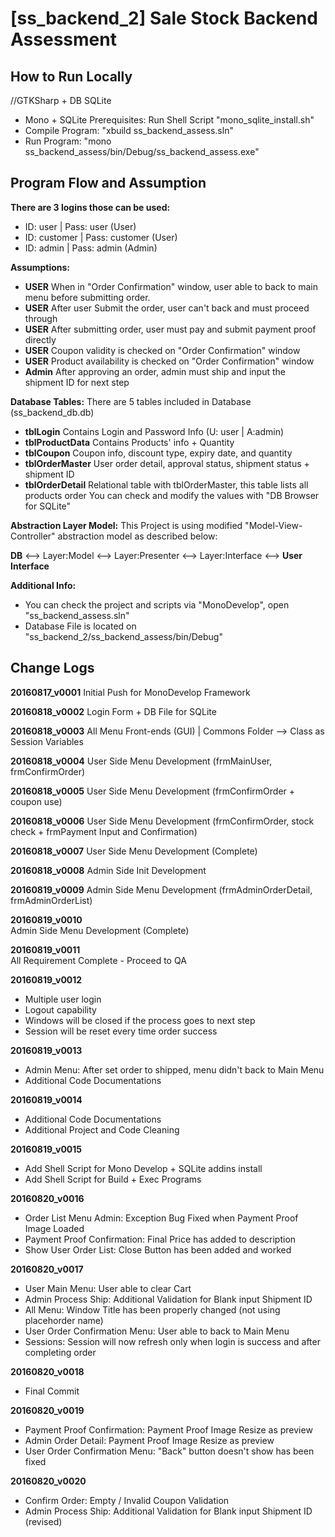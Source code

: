 # [ss_backend_2] Sale Stock Backend Assessment

## How to Run Locally
//GTKSharp + DB SQLite
- Mono + SQLite Prerequisites: Run Shell Script "mono_sqlite_install.sh"
- Compile Program: "xbuild ss_backend_assess.sln"
- Run Program: "mono ss_backend_assess/bin/Debug/ss_backend_assess.exe"

## Program Flow and Assumption
**There are 3 logins those can be used:**
- ID: user | Pass: user (User)
- ID: customer | Pass: customer (User)
- ID: admin | Pass: admin (Admin)

**Assumptions:**
- **USER** When in "Order Confirmation" window, user able to back to main menu before submitting order.
- **USER** After user Submit the order, user can't back and must proceed through
- **USER** After submitting order, user must pay and submit payment proof directly
- **USER** Coupon validity is checked on "Order Confirmation" window
- **USER** Product availability is checked on "Order Confirmation" window
- **Admin** After approving an order, admin must ship and input the shipment ID for next step

**Database Tables:**
There are 5 tables included in Database (ss_backend_db.db)
- **tblLogin** Contains Login and Password Info (U: user | A:admin)
- **tblProductData** Contains Products' info + Quantity
- **tblCoupon** Coupon info, discount type, expiry date, and quantity
- **tblOrderMaster** User order detail, approval status, shipment status + shipment ID
- **tblOrderDetail** Relational table with tblOrderMaster, this table lists all products order
You can check and modify the values with "DB Browser for SQLite"

**Abstraction Layer Model:**
This Project is using modified "Model-View-Controller" abstraction model as described below:

**DB** <--> Layer:Model <--> Layer:Presenter <--> Layer:Interface <--> **User Interface**

**Additional Info:**
- You can check the project and scripts via "MonoDevelop", open "ss_backend_assess.sln"
- Database File is located on "ss_backend_2/ss_backend_assess/bin/Debug"

## Change Logs
**20160817_v0001**
Initial Push for MonoDevelop Framework

**20160818_v0002**
Login Form + DB File for SQLite

**20160818_v0003**
All Menu Front-ends (GUI) | Commons Folder --> Class as Session Variables

**20160818_v0004**
User Side Menu Development (frmMainUser, frmConfirmOrder)

**20160818_v0005**
User Side Menu Development (frmConfirmOrder + coupon use)

**20160818_v0006**
User Side Menu Development (frmConfirmOrder, stock check + frmPayment Input and Confirmation)

**20160818_v0007**
User Side Menu Development (Complete)

**20160818_v0008**
Admin Side Init Development

**20160819_v0009**
Admin Side Menu Development (frmAdminOrderDetail, frmAdminOrderList)

**20160819_v0010**	
Admin Side Menu Development (Complete)

**20160819_v0011**	
All Requirement Complete - Proceed to QA

**20160819_v0012**	
- Multiple user login
- Logout capability
- Windows will be closed if the process goes to next step
- Session will be reset every time order success

**20160819_v0013**	
- Admin Menu: After set order to shipped, menu didn't back to Main Menu
- Additional Code Documentations

**20160819_v0014**
- Additional Code Documentations
- Additional Project and Code Cleaning

**20160819_v0015**
- Add Shell Script for Mono Develop + SQLite addins install
- Add Shell Script for Build + Exec Programs

**20160820_v0016**
- Order List Menu Admin: Exception Bug Fixed when Payment Proof Image Loaded
- Payment Proof Confirmation: Final Price has added to description
- Show User Order List: Close Button has been added and worked

**20160820_v0017**
- User Main Menu: User able to clear Cart
- Admin Process Ship: Additional Validation for Blank input Shipment ID
- All Menu: Window Title has been properly changed (not using placehorder name)
- User Order Confirmation Menu: User able to back to Main Menu
- Sessions: Session will now refresh only when login is success and after completing order

**20160820_v0018**
- Final Commit

**20160820_v0019**
- Payment Proof Confirmation: Payment Proof Image Resize as preview
- Admin Order Detail: Payment Proof Image Resize as preview
- User Order Confirmation Menu: "Back" button doesn't show has been fixed

**20160820_v0020**
- Confirm Order: Empty / Invalid Coupon Validation
- Admin Process Ship: Additional Validation for Blank input Shipment ID (revised)
